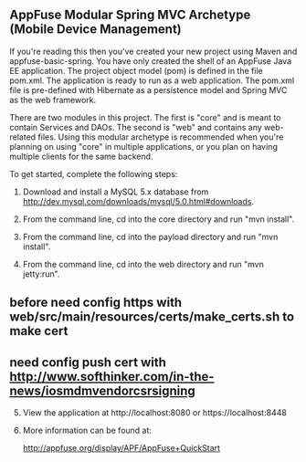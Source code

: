AppFuse Modular Spring MVC Archetype (Mobile Device Management) 
--------------------------------------------------------------------------------
If you're reading this then you've created your new project using Maven and
appfuse-basic-spring.  You have only created the shell of an AppFuse Java EE
application.  The project object model (pom) is defined in the file pom.xml.
The application is ready to run as a web application. The pom.xml file is
pre-defined with Hibernate as a persistence model and Spring MVC as the web
framework.

There are two modules in this project. The first is "core" and is meant to 
contain Services and DAOs. The second is "web" and contains any web-related
files. Using this modular archetype is recommended when you're planning on
using "core" in multiple applications, or you plan on having multiple clients
for the same backend.

To get started, complete the following steps:

1. Download and install a MySQL 5.x database from
   http://dev.mysql.com/downloads/mysql/5.0.html#downloads.

2. From the command line, cd into the core directory and run "mvn install".

3. From the command line, cd into the payload directory and run "mvn install".

4. From the command line, cd into the web directory and run "mvn jetty:run".
## before need config https with web/src/main/resources/certs/make_certs.sh to make cert 
## need config push cert with http://www.softhinker.com/in-the-news/iosmdmvendorcsrsigning

5. View the application at http://localhost:8080 or https://localhost:8448

6. More information can be found at:

    http://appfuse.org/display/APF/AppFuse+QuickStart


